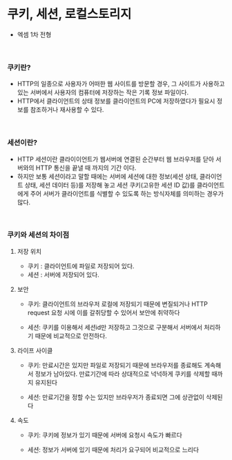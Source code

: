 # 쿠키, 세션, 로컬스토리지

- 엑셈 1차 전형

<br>

### 쿠키란?

- HTTP의 일종으로 사용자가 어떠한 웹 사이트를 방문할 경우, 그 사이트가 사용하고 있는 서버에서 사용자의 컴퓨터에 저장하는 작은 기록 정보 파일이다.
- HTTP에서 클라이언트의 상태 정보를 클라이언트의 PC에 저장하였다가 필요시 정보를 참조하거나 재사용할 수 있다.

<br>

### 세션이란?

- HTTP 세션이란 클라이이언트가 웹서버에 연결된 순간부터 웹 브라우저를 닫아 서버와의 HTTP 통신을 끝낼 때 까지의 기간 이다.
- 하지만 보통 세션이라고 말할 때에는 서버에 세션에 대한 정보(세션 상태, 클라이언트 상태, 세션 데이터 등)를 저장해 놓고 세션 쿠키(고유한 세션 ID 값)를 클라이언트에게 주어 서버가 클라이언트를 식별할 수 있도록 하는 방식자체를 의미하는 경우가 많다.

<br>

### 쿠키와 세션의 차이점

1. 저장 위치

   - 쿠키 : 클라이언트에 파일로 저장되어 있다.
   - 세션 : 서버에 저장되어 있다.

2. 보안

   - 쿠키: 클라이언트의 브라우저 로컬에 저장되기 때문에 변질되거나 HTTP request 요청 시에 이를 갈취당할 수 있어서 보안에 취약하다

   - 세션: 쿠키를 이용해서 세션id만 저장하고 그것으로 구분해서 서버에서 처리하기 때문에 비교적으로 안전하다.

3. 라이프 사이클

   - 쿠키: 만료시간은 있지만 파일로 저장되기 때문에 브라우저를 종료해도 계속해서 정보가 남아있다. 만료기간에 따라 상대적으로 넉넉하게 쿠키를 삭제할 때까지 유지된다

   - 세션: 만료기간을 정할 수는 있지만 브라우저가 종료되면 그에 상관없이 삭제된다

4. 속도

   - 쿠키: 쿠키에 정보가 있기 때문에 서버에 요청시 속도가 빠르다

   - 세션: 정보가 서버에 있기 때문에 처리가 요구되어 비교적으로 느리다
